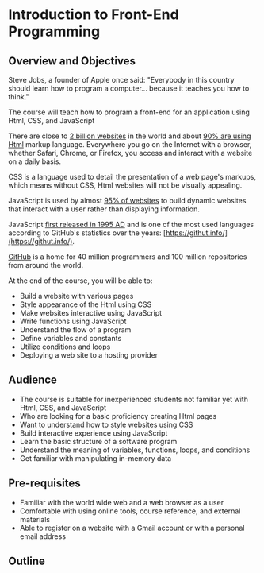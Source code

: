 # Introduction to Front-End Programming

## Overview and Objectives

Steve Jobs, a founder of Apple once said: "Everybody in this country should learn how to program a computer... because it teaches you how to think."

The course will teach how to program a front-end for an application using Html, CSS, and JavaScript

There are close to [2 billion websites](https://www.internetlivestats.com/total-number-of-websites/) in the world and about [90% are using Html](https://w3techs.com/technologies/history_overview/markup_language) markup language. Everywhere you go on the Internet with a browser, whether Safari, Chrome, or Firefox, you access and interact with a website on a daily basis.

CSS is a language used to detail the presentation of a web page's markups, which means without CSS, Html websites will not be visually appealing.

JavaScript is used by almost [95% of websites](https://medium.com/@mindfiresolutions.usa/how-important-is-javascript-for-modern-web-developers-2854309b9f52) to build dynamic websites that interact with a user rather than displaying information.

JavaScript [first released in 1995 AD](https://auth0.com/blog/a-brief-history-of-javascript/) and is one of the most used languages according to GitHub's statistics over the years: [https://githut.info/](https://githut.info/).

[GitHub](https://en.wikipedia.org/wiki/GitHub) is a home for 40 million programmers and 100 million repositories from around the world.

At the end of the course, you will be able to:

* Build a website with various pages
* Style appearance of the Html using CSS
* Make websites interactive using JavaScript
* Write functions using JavaScript
* Understand the flow of a program
* Define variables and constants
* Utilize conditions and loops
* Deploying a web site to a hosting provider

## Audience

* The course is suitable for inexperienced students not familiar yet with Html, CSS, and JavaScript
* Who are looking for a basic proficiency creating Html pages
* Want to understand how to style websites using CSS
* Build interactive experience using JavaScript
* Learn the basic structure of a software program
* Understand the meaning of variables, functions, loops, and conditions
* Get familiar with manipulating in-memory data

## Pre-requisites

* Familiar with the world wide web and a web browser as a user
* Comfortable with using online tools, course reference, and external materials
* Able to register on a website with a Gmail account or with a personal email address

## Outline



